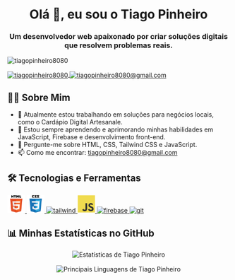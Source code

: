 <h1 align="center">Olá 👋, eu sou o Tiago Pinheiro</h1>
<h3 align="center">Um desenvolvedor web apaixonado por criar soluções digitais que resolvem problemas reais.</h3>

<p align="left"> 
  <img src="https://komarev.com/ghpvc/?username=tiagopinheiro8080&label=Profile%20views&color=0e75b6&style=flat" alt="tiagopinheiro8080" /> 
</p>

<p align="left"> 
  <a href="https://linkedin.com/in/tiagopinheiro8080" target="blank">
    <img align="center" src="https://raw.githubusercontent.com/rahuldkjain/github-profile-readme-generator/master/src/images/icons/Social/linked-in-alt.svg" alt="tiagopinheiro8080" height="30" width="40" />
  </a> 
  <a href="mailto:tiagopinheiro8080@gmail.com" target="blank">
    <img align="center" src="https://upload.wikimedia.org/wikipedia/commons/7/7e/Gmail_icon_%282020%29.svg" alt="tiagopinheiro8080@gmail.com" height="30" width="40" />
  </a> 
</p>

## 👨‍💻 Sobre Mim

* 🔭 Atualmente estou trabalhando em soluções para negócios locais, como o Cardápio Digital Artesanale.
* 🌱 Estou sempre aprendendo e aprimorando minhas habilidades em JavaScript, Firebase e desenvolvimento front-end.
* 💬 Pergunte-me sobre HTML, CSS, Tailwind CSS e JavaScript.
* 📫 Como me encontrar: tiagopinheiro8080@gmail.com

## 🛠️ Tecnologias e Ferramentas

<p align="left"> 
  <a href="https://www.w3.org/html/" target="_blank" rel="noreferrer"> 
    <img src="https://raw.githubusercontent.com/devicons/devicon/master/icons/html5/html5-original-wordmark.svg" alt="html5" width="40" height="40"/> 
  </a> 
  <a href="https://www.w3schools.com/css/" target="_blank" rel="noreferrer"> 
    <img src="https://raw.githubusercontent.com/devicons/devicon/master/icons/css3/css3-original-wordmark.svg" alt="css3" width="40" height="40"/> 
  </a> 
  <a href="https://tailwindcss.com/" target="_blank" rel="noreferrer"> 
    <img src="https://www.vectorlogo.zone/logos/tailwindcss/tailwindcss-icon.svg" alt="tailwind" width="40" height="40"/> 
  </a> 
  <a href="https://developer.mozilla.org/en-US/docs/Web/JavaScript" target="_blank" rel="noreferrer"> 
    <img src="https://raw.githubusercontent.com/devicons/devicon/master/icons/javascript/javascript-original.svg" alt="javascript" width="40" height="40"/> 
  </a> 
  <a href="https://firebase.google.com/" target="_blank" rel="noreferrer"> 
    <img src="https://www.vectorlogo.zone/logos/firebase/firebase-icon.svg" alt="firebase" width="40" height="40"/> 
  </a> 
  <a href="https://git-scm.com/" target="_blank" rel="noreferrer"> 
    <img src="https://www.vectorlogo.zone/logos/git-scm/git-scm-icon.svg" alt="git" width="40" height="40"/> 
  </a> 
</p>

## 📊 Minhas Estatísticas no GitHub

<p align="center"> 
  <img align="center" src="https://github-readme-stats.vercel.app/api?username=tiagopinheiro8080&show_icons=true&locale=pt-br&theme=tokyonight" alt="Estatísticas de Tiago Pinheiro" /> 
</p> 

<p align="center"> 
  <img align="center" src="https://github-readme-stats.vercel.app/api/top-langs?username=tiagopinheiro8080&show_icons=true&locale=pt-br&layout=compact&theme=tokyonight" alt="Principais Linguagens de Tiago Pinheiro" /> 
</p>
